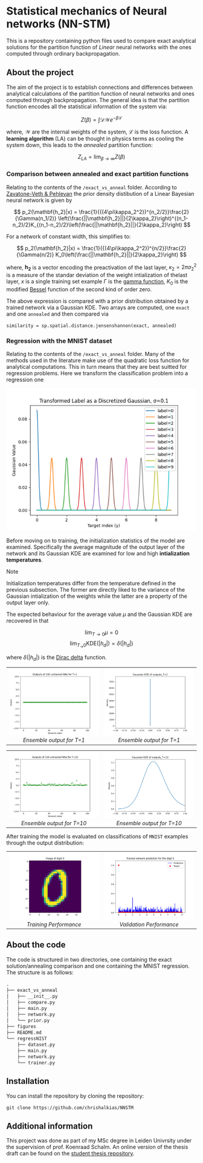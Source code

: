 # Statistical mechanics of Neural networks (NN-STM)

This is a repository containing python files used to compare exact analytical solutions for the partition function of _Linear_ neural networks with the ones computed through ordinary backpropagation.

## About the project

The aim of the project is to establish connections and differences between analytical calculations of the partition function of neural networks and ones computed through backpropagation. The general idea is that the partition function encodes all the statistical information of the system via:

$$
Z(\beta) = \int \mathcal{DW}  e^{-\beta \mathcal{L}}
$$

where, $\mathcal{W}$ are the internal weights of the system, $\mathcal{L}$ is the loss function. A **learning algorithm** (LA) can be thought in physics terms as cooling the system down, this leads to the _annealed_ partition function:

$$
Z_{LA} = \lim_{\beta\rightarrow\infty}Z(\beta)
$$


### Comparison between annealed and exact partition functions


Relating to the contents of the `/exact_vs_anneal` folder. According to [Zavatone-Veth & Pehlevan](https://arxiv.org/abs/2104.11734) the prior density distibution of a Linear Bayesian neural network is given by

$$
p_2(\mathbf{h_2}|x) = \frac{1}{{(4\pi\kappa_2^2})^{n_2/2}}\frac{2}{\Gamma(n_1/2)} \left(\frac{||\mathbf{h_2}||}{2\kappa_2}\right)^{(n_1-n_2)/2}K_{(n_1-n_2)/2}\left(\frac{||\mathbf{h_2}||}{2\kappa_2}\right)
$$

For a network of constant width, this simplifies to:

$$
p_2(\mathbf{h_2}|x) = \frac{1}{{(4\pi\kappa_2^2})^{n/2}}\frac{2}{\Gamma(n/2)} K_0\left(\frac{||\mathbf{h_2}||}{2\kappa_2}\right)
$$

where, $\mathbf{h_2}$ is a vector encoding the preactivation of the last layer, $\kappa_2 = 2\pi\sigma_2^2$ is a measure of the standar deviation of the weight intialization of thelast layer, $x$ is a single training set example $\Gamma$ is the [gamma function](https://en.wikipedia.org/wiki/Gamma_function), $K_0$ is the modified [Bessel](https://en.wikipedia.org/wiki/Bessel_function) function of the second kind of order zero.

The above expression is compared with a prior distribution obtained by a trained network via a Gaussian KDE. Two arrays are computed, one `exact` and one `annealed` and then compared via

```
similarity = sp.spatial.distance.jensenshannon(exact, annealed)
```


### Regression with the MNIST dataset

Relating to the contents of the `/exact_vs_anneal` folder. Many of the methods used in the literature make use of the quadratic loss function for analytical computations. This in turn means that they are best suitted for regression problems. Here we transform the classification problem into a regression one

![Alt text](figures/gaussian.png)

Before moving on to training, the initialization statistics of the model are examined. Specifically the average magnitude of the output layer of the network and its Gaussian KDE are examined for low and high **intialization temperatures**.

>[!NOTE]
>Initialization temperatures differ from the temperature defined in the previous subsection. The former are directly liked to the variance of the Gaussian intialization of the weights while the latter are a property of the output layer only.

The expected behaviour for the average value $\mu$ and the Gaussian KDE are recovered in that

$$
\lim_{T\rightarrow 0} \mu = 0
$$
$$
\lim_{T_\rightarrow 0} \text{KDE}(|h_d|) = \delta(|h_d|)
$$

where $\delta(|h_d|)$ is the [Dirac delta](https://en.wikipedia.org/wiki/Dirac_delta_function) function.
<table>
  <tr>
    <td align="center">
      <img src="figures/avg_output_for_T=1.png" width="400"/>
      <br>
      <em>Ensemble output for T=1</em>
    </td>
    <td align="center">
      <img src="figures/gaussian_kde_T=1.png" width="400"/>
      <br>
      <em>Ensemble output for T=1</em>
    </td>
  </tr>
</table>

<table>
  <tr>
    <td align="center">
      <img src="figures/avg_output_for_T=10.png" width="400"/>
      <br>
      <em>Ensemble output for T=10</em>
    </td>
    <td align="center">
      <img src="figures/gaussian_kde_T=10.png" width="400"/>
      <br>
      <em>Ensemble output for T=10</em>
    </td>
  </tr>
</table>

After training the model is evaluated on classifications of `MNIST` examples through the output distribution:

<table>
  <tr>
    <td align="center">
      <img src="figures/digit_mu.png" width="400"/>
      <br>
      <em>Training Performance</em>
    </td>
    <td align="center">
      <img src="figures/pred_2824[0].png" width="400"/>
      <br>
      <em>Validation Performance</em>
    </td>
  </tr>
</table>


## About the code

The code is structured in two directories, one containing the exact solution/annealing comparison and one containing the MNIST regression. The structure is as follows:

```
.
├── exact_vs_anneal
│   ├── __init__.py
│   ├── compare.py
│   ├── main.py
│   ├── network.py
│   └── prior.py
├── figures
├── README.md
└── regressNIST
    ├── dataset.py
    ├── main.py
    ├── network.py
    └── trainer.py
```

## Installation

You can install the repository by cloning the repository:

```
git clone https://github.com/chrishalkias/NNSTM
```

## Additional information

This project was done as part of my MSc degree in Leiden Univrsity under the supervision of prof. Koenraad Schalm. An online version of the thesis draft can be found on the [student thesis repository](https://studenttheses.universiteitleiden.nl/handle/1887/4255089).
